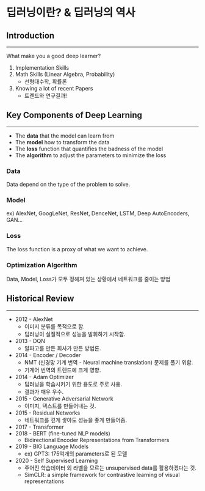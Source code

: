 # 딥러닝이란? & 딥러닝의 역사

## Introduction

---

What make you a good deep learner?

1. Implementation Skills
2. Math Skills (Linear Algebra, Probability)
   - 선형대수학, 확률론
3. Knowing a lot of recent Papers
   - 트렌드와 연구결과!

## Key Components of Deep Learning

---

- The **data** that the model can learn from
- The **model** how to transform the data
- The **loss** function that quantifies the badness of the model
- The **algorithm** to adjust the parameters to minimize the loss

### Data

Data depend on the type of the problem to solve.

### Model

ex) AlexNet, GoogLeNet, ResNet, DenceNet, LSTM, Deep AutoEncoders, GAN…

### Loss

The loss function is a proxy of what we want to achieve.

### Optimization Algorithm

Data, Model, Loss가 모두 정해져 있는 상황에서 네트워크를 줄이는 방법

## Historical Review

---

- 2012 - AlexNet
  - 이미지 분류를 목적으로 함.
  - 딥러닝이 실질적으로 성능을 발휘하기 시작함.
- 2013 - DQN
  - 알파고를 만든 회사가 만든 방법론.
- 2014 - Encoder / Decoder
  - NMT (신경망 기계 번역 - Neural machine translation) 문제를 풀기 위함.
  - 기계어 번역의 트렌드에 크게 영향.
- 2014 - Adam Optimizer
  - 딥러닝을 학습시키기 위한 용도로 주로 사용.
  - 결과가 매우 우수.
- 2015 - Generative Adversarial Network
  - 이미지, 텍스트를 만들어내는 것.
- 2015 - Residual Networks
  - 네트워크를 깊게 쌓아도 성능을 좋게 만들어줌.
- 2017 - Transformer
- 2018 - BERT (fine-tuned NLP models)
  - Bidirectional Encoder Representations from Transformers
- 2019 - BIG Language Models
  - ex) GPT3: 175억개의 parameters로 된 모델
- 2020 - Self Supervised Learning
  - 주어진 학습데이터 외 라벨을 모르는 unsupervised data를 활용하겠다는 것.
  - SimCLR: a simple framework for contrastive learning of visual representations
